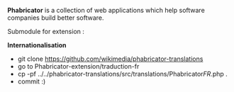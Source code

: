 **Phabricator** is a collection of web applications which help software companies build better software.

Submodule for extension :

**Internationalisation**

- git clone https://github.com/wikimedia/phabricator-translations
- go to Phabricator-extension/traduction-fr
- cp -pf ../../phabricator-translations/src/translations/Phabricator*FR*.php .
- commit :)


